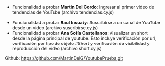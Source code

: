 - Funcionalidad a probar **Martin Del Gordo**: Ingresar al primer video de tendencias de YouTube (archivo tendencias.cy.js) <br><br>
- Funcionalidad a probar **Raul Insuaty**: Suscribirse a un canal de YouTube desde un video (archivo suscribirse.cy.js)
- Funcionalidad a probar **Ana Sofía Castellanos**: Visualizar un short desde la página principal de youtube. Esto incluye verificación por url, verificación por tipo de objeto #Short y verificación de visibilidad y reproducción del video (archivo short.cy.js)

Github: https://github.com/MartinDelG/YoutubePrueba.git
